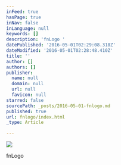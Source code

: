 ```yaml
---
inFeed: true
hasPage: true
inNav: false
inLanguage: null
keywords: []
description: 'fnLogo '
datePublished: '2016-05-01T02:29:08.318Z'
dateModified: '2016-05-01T02:28:48.410Z'
title: ''
author: []
authors: []
publisher:
  name: null
  domain: null
  url: null
  favicon: null
starred: false
sourcePath: _posts/2016-05-01-fnlogo.md
published: true
url: fnlogo/index.html
_type: Article

---
```

![](https://the-grid-user-content.s3-us-west-2.amazonaws.com/dd45111c-07dd-4b22-8fb9-27bd5b5a1043.png)

fnLogo